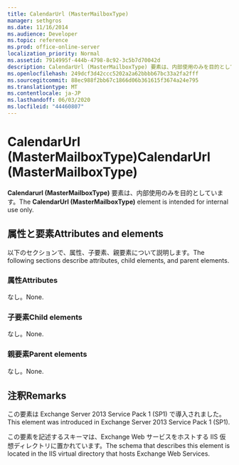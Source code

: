 ```yaml
---
title: CalendarUrl (MasterMailboxType)
manager: sethgros
ms.date: 11/16/2014
ms.audience: Developer
ms.topic: reference
ms.prod: office-online-server
localization_priority: Normal
ms.assetid: 7914995f-444b-4798-8c92-3c5b7d70042d
description: CalendarUrl (MasterMailboxType) 要素は、内部使用のみを目的としています。
ms.openlocfilehash: 249dcf3d42ccc5202a2a62bbbb67bc33a2fa2fff
ms.sourcegitcommit: 88ec988f2bb67c1866d06b361615f3674a24e795
ms.translationtype: MT
ms.contentlocale: ja-JP
ms.lasthandoff: 06/03/2020
ms.locfileid: "44460807"
---
```

# <a name="calendarurl-mastermailboxtype"></a><span data-ttu-id="71d64-103">CalendarUrl (MasterMailboxType)</span><span class="sxs-lookup"><span data-stu-id="71d64-103">CalendarUrl (MasterMailboxType)</span></span>

<span data-ttu-id="71d64-104">**Calendarurl (MasterMailboxType)** 要素は、内部使用のみを目的としています。</span><span class="sxs-lookup"><span data-stu-id="71d64-104">The **CalendarUrl (MasterMailboxType)** element is intended for internal use only.</span></span> 

## <a name="attributes-and-elements"></a><span data-ttu-id="71d64-105">属性と要素</span><span class="sxs-lookup"><span data-stu-id="71d64-105">Attributes and elements</span></span>

<span data-ttu-id="71d64-106">以下のセクションで、属性、子要素、親要素について説明します。</span><span class="sxs-lookup"><span data-stu-id="71d64-106">The following sections describe attributes, child elements, and parent elements.</span></span>
  
### <a name="attributes"></a><span data-ttu-id="71d64-107">属性</span><span class="sxs-lookup"><span data-stu-id="71d64-107">Attributes</span></span>

<span data-ttu-id="71d64-108">なし。</span><span class="sxs-lookup"><span data-stu-id="71d64-108">None.</span></span>
  
### <a name="child-elements"></a><span data-ttu-id="71d64-109">子要素</span><span class="sxs-lookup"><span data-stu-id="71d64-109">Child elements</span></span>

<span data-ttu-id="71d64-110">なし。</span><span class="sxs-lookup"><span data-stu-id="71d64-110">None.</span></span>
  
### <a name="parent-elements"></a><span data-ttu-id="71d64-111">親要素</span><span class="sxs-lookup"><span data-stu-id="71d64-111">Parent elements</span></span>

<span data-ttu-id="71d64-112">なし。</span><span class="sxs-lookup"><span data-stu-id="71d64-112">None.</span></span>
  
## <a name="remarks"></a><span data-ttu-id="71d64-113">注釈</span><span class="sxs-lookup"><span data-stu-id="71d64-113">Remarks</span></span>

<span data-ttu-id="71d64-114">この要素は Exchange Server 2013 Service Pack 1 (SP1) で導入されました。</span><span class="sxs-lookup"><span data-stu-id="71d64-114">This element was introduced in Exchange Server 2013 Service Pack 1 (SP1).</span></span>
  
<span data-ttu-id="71d64-115">この要素を記述するスキーマは、Exchange Web サービスをホストする IIS 仮想ディレクトリに置かれています。</span><span class="sxs-lookup"><span data-stu-id="71d64-115">The schema that describes this element is located in the IIS virtual directory that hosts Exchange Web Services.</span></span>
  

